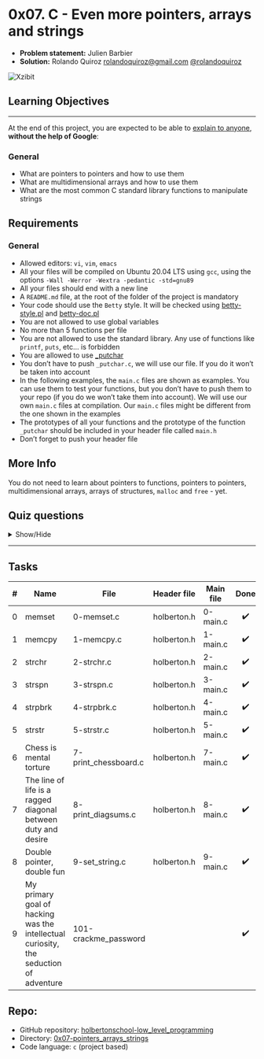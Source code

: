 # 0x07. C - Even more pointers, arrays and strings

- **Problem statement:** Julien Barbier
- **Solution:** Rolando Quiroz [rolandoquiroz@gmail.com](rolandoquiroz@gmail.com) [@rolandoquiroz](https://github.com/rolandoquiroz)

![Xzibit](https://s3.amazonaws.com/intranet-projects-files/holbertonschool-low_level_programming/218/58fe6b229144b7fe5ebe88afe9ff5cabe2dd0863e1e79b2d02b4103c30b465dd.jpg "Xzibit")


## Learning Objectives
----------------------

At the end of this project, you are expected to be able to [explain to anyone](https://fs.blog/2021/02/feynman-learning-technique/ "explain to anyone"), **without the help of Google**:

### General

*   What are pointers to pointers and how to use them
*   What are multidimensional arrays and how to use them
*   What are the most common C standard library functions to manipulate strings

Requirements
------------

### General

*   Allowed editors: `vi`, `vim`, `emacs`
*   All your files will be compiled on Ubuntu 20.04 LTS using `gcc`, using the options `-Wall -Werror -Wextra -pedantic -std=gnu89`
*   All your files should end with a new line
*   A `README.md` file, at the root of the folder of the project is mandatory
*   Your code should use the `Betty` style. It will be checked using [betty-style.pl](https://github.com/holbertonschool/Betty/blob/master/betty-style.pl "betty-style.pl") and [betty-doc.pl](https://github.com/holbertonschool/Betty/blob/master/betty-doc.pl "betty-doc.pl")
*   You are not allowed to use global variables
*   No more than 5 functions per file
*   You are not allowed to use the standard library. Any use of functions like `printf`, `puts`, etc… is forbidden
*   You are allowed to use [_putchar](https://github.com/holbertonschool/_putchar.c/blob/master/_putchar.c "_putchar")
*   You don’t have to push `_putchar.c`, we will use our file. If you do it won’t be taken into account
*   In the following examples, the `main.c` files are shown as examples. You can use them to test your functions, but you don’t have to push them to your repo (if you do we won’t take them into account). We will use our own `main.c` files at compilation. Our `main.c` files might be different from the one shown in the examples
*   The prototypes of all your functions and the prototype of the function `_putchar` should be included in your header file called `main.h`
*   Don’t forget to push your header file

More Info
------------

You do not need to learn about pointers to functions, pointers to pointers, multidimensional arrays, arrays of structures, `malloc` and `free` - yet.

## Quiz questions

<details>
    <summary>Show/Hide</summary>

### Question #0

What is the size of `p` in this code?

```C
int *p;
```

- [ ] 4 bytes
- [x] 8 bytes
- [ ] 16 bytes


### Question #1

What is the size of `p` in this code?

```C
int **p;
```

- [ ] 4 bytes
- [x] 8 bytes
- [ ] 16 bytes

### Question #2

In this following code, what is the value of `a[0][0]`?

```C
int a[5][2] = {{1, 2}, {3, 4}, {5, 6}, {7, 8}, {9, 10}};
```

- [x] 1
- [ ] 2
- [ ] 3
- [ ] 4

### Question #3

In this following code, what is the value of `a[3][0]`?

```C
int a[5][2] = {{1, 2}, {3, 4}, {5, 6}, {7, 8}, {9, 10}};
```

- [x] 7
- [ ] 8
- [ ] {7, 8}
- [ ] 5

### Question #4

In this following code, what is the value of `a[3][1]`?

```C
int a[5][2] = {{1, 2}, {3, 4}, {5, 6}, {7, 8}, {9, 10}};
```

- [ ] 7
- [x] 8
- [ ] {7, 8}
- [ ] 5

### Question #5

In this following code, what is the value of `a[1][1]`?

```C
int a[5][2] = {{1, 2}, {3, 4}, {5, 6}, {7, 8}, {9, 10}};
```

- [ ] 1
- [ ] 2
- [ ] 3
- [x] 4

### Question #6

What is the size of `*p` in this code?

```C
int **p;
```

- [ ] 4 bytes
- [x] 8 bytes
- [ ] 16 bytes

### Question #7

What is the size of `*p` in this code?

```C
int *p;
```

- [x] 4 bytes
- [ ] 8 bytes
- [ ] 16 bytes

### Question #8

What is stored inside a pointer to a pointer to an int?

- [ ] An address where an int is stored
- [ ] An int
- [x] An address where an address is stored

</details>

* * *

Tasks
-----

|  #  | Name | File | Header file | Main file| Done |
|:---:|------|------|-------------|----------|:------:|
| 0 |  memset  |  0-memset.c | holberton.h | 0-main.c | :heavy_check_mark:  |
| 1 |  memcpy  |  1-memcpy.c | holberton.h | 1-main.c | :heavy_check_mark:   |
| 2 |  strchr  |  2-strchr.c | holberton.h | 2-main.c | :heavy_check_mark:   |
| 3 |  strspn  |  3-strspn.c | holberton.h | 3-main.c | :heavy_check_mark:   |
| 4 |  strpbrk  |  4-strpbrk.c  | holberton.h | 4-main.c | :heavy_check_mark:    |
| 5 |  strstr  |  5-strstr.c  | holberton.h | 5-main.c | :heavy_check_mark:   |
| 6 |  Chess is mental torture  |  7-print_chessboard.c   |  holberton.h  | 7-main.c | :heavy_check_mark:   |
| 7 |  The line of life is a ragged diagonal between duty and desire  |  8-print_diagsums.c  |  holberton.h |  8-main.c  | :heavy_check_mark:    |
| 8 |  Double pointer, double fun  |  9-set_string.c  |  holberton.h |  9-main.c | :heavy_check_mark:    |
| 9 | My primary goal of hacking was the intellectual curiosity, the seduction of adventure  |  101-crackme_password  |  |  |:heavy_check_mark:    |

Repo:
-----------
- GitHub repository: [holbertonschool-low_level_programming](https://github.com/rolandoquiroz/holbertonschool-low_level_programming)
- Directory: [0x07-pointers_arrays_strings](https://github.com/rolandoquiroz/holbertonschool-low_level_programming/tree/master/0x07-pointers_arrays_strings)
- Code language: `c` (project based) 